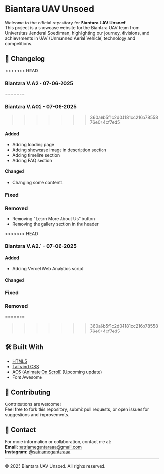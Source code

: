 # Biantara UAV Unsoed

Welcome to the official repository for **Biantara UAV Unsoed**!  
This project is a showcase website for the Biantara UAV team from Universitas Jenderal Soedirman, highlighting our journey, divisions, and achievements in UAV (Unmanned Aerial Vehicle) technology and competitions.

## 🧾 Changelog
<<<<<<< HEAD
### Biantara V.A2 - 07-06-2025
=======
### Biantara V.A02 - 07-06-2025
>>>>>>> 360a6b5f1c2d04181cc216b7855876e044cf7ed5

#### Added
- Adding loading page
- Adding showcase image in description section
- Adding timeline section
- Adding FAQ section

#### Changed
- Changing some contents

### Fixed

### Removed
- Removing "Learn More About Us" button
- Removing the gallery section in the header

<<<<<<< HEAD
### Biantara V.A2.1 - 07-06-2025

#### Added
- Adding Vercel Web Analytics script 

#### Changed

### Fixed

### Removed

=======
>>>>>>> 360a6b5f1c2d04181cc216b7855876e044cf7ed5
## 🛠️ Built With

- [HTML5](https://developer.mozilla.org/en-US/docs/Web/HTML)
- [Tailwind CSS](https://tailwindcss.com/)
- [AOS (Animate On Scroll)](https://michalsnik.github.io/aos/) (Upcoming update)
- [Font Awesome](https://fontawesome.com/)

## 🤝 Contributing

Contributions are welcome!  
Feel free to fork this repository, submit pull requests, or open issues for suggestions and improvements.

## 📧 Contact

For more information or collaboration, contact me at:  
**Email:** satriamegantaraaa@gmail.com  
**Instagram:** [@satriamegantaraaa](https://instagram.com/satriamegantaraaa)

---

© 2025 Biantara UAV Unsoed. All rights reserved.
